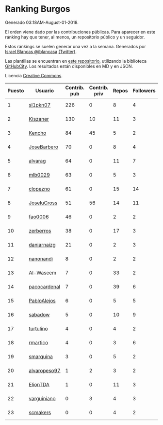 # Ranking Burgos

Generado 03:18AM-August-01-2018.

El orden viene dado por las contribuciones públicas. Para aparecer en este ránking hay que tener, al menos, un repositorio público y un seguidor.

Estos ránkings se suelen generar una vez a la semana. Generados por [Israel Blancas @iblancasa](https://github.com/iblancasa/) [(Twitter)](https://twitter.com/iblancasa).

Las plantillas se encuentran en [este repositorio](https://github.com/iblancasa/GH-Spanish-Ranking), utilizando la biblioteca [GitHubCity](https://github.com/iblancasa/GitHubCity). Los resultados están disponibles en MD y en JSON.

Licencia [Creative Commons](https://creativecommons.org/licenses/by/4.0/).

| Puesto   |  Usuario  | Contrib. pub | Contrib. priv |Repos| Followers | Desde |  Avatar  |
|----------|-----------|--------------|---------------|-----|-----------|-------|----------|
|1|[sl1pkn07](https://github.com/sl1pkn07)|226|0|8|4|2010-11-01|![sl1pkn07]()|
|2|[Kiszaner](https://github.com/Kiszaner)|130|10|11|3|2014-10-08|![Kiszaner]()|
|3|[Kencho](https://github.com/Kencho)|84|45|5|2|2012-07-11|![Kencho]()|
|4|[JoseBarbero](https://github.com/JoseBarbero)|70|0|8|4|2016-02-25|![JoseBarbero]()|
|5|[alvarag](https://github.com/alvarag)|64|0|11|7|2014-11-21|![alvarag]()|
|6|[mlb0029](https://github.com/mlb0029)|63|0|5|3|2016-10-25|![mlb0029]()|
|7|[clopezno](https://github.com/clopezno)|61|0|15|14|2012-02-20|![clopezno]()|
|8|[JoseluCross](https://github.com/JoseluCross)|51|56|14|11|2015-08-27|![JoseluCross]()|
|9|[fao0006](https://github.com/fao0006)|46|0|2|2|2017-10-31|![fao0006]()|
|10|[zerberros](https://github.com/zerberros)|38|0|17|3|2013-11-13|![zerberros]()|
|11|[daniarnaizg](https://github.com/daniarnaizg)|21|0|2|3|2016-10-24|![daniarnaizg]()|
|12|[nanonandi](https://github.com/nanonandi)|8|0|2|2|2016-07-03|![nanonandi]()|
|13|[Al-Waseem](https://github.com/Al-Waseem)|7|0|33|2|2013-12-26|![Al-Waseem]()|
|14|[pacocardenal](https://github.com/pacocardenal)|7|0|39|6|2013-09-12|![pacocardenal]()|
|15|[PabloAlejos](https://github.com/PabloAlejos)|6|0|5|5|2014-10-09|![PabloAlejos]()|
|16|[sabadow](https://github.com/sabadow)|5|0|10|9|2012-02-08|![sabadow]()|
|17|[turtulino](https://github.com/turtulino)|4|0|4|2|2011-08-25|![turtulino]()|
|18|[rmartico](https://github.com/rmartico)|4|0|3|6|2012-10-11|![rmartico]()|
|19|[smarquina](https://github.com/smarquina)|3|0|5|2|2015-04-29|![smarquina]()|
|20|[alvaropeso97](https://github.com/alvaropeso97)|1|2|3|2|2016-10-23|![alvaropeso97]()|
|21|[ElionTDA](https://github.com/ElionTDA)|1|0|11|3|2013-09-21|![ElionTDA]()|
|22|[varguiniano](https://github.com/varguiniano)|0|3|4|3|2013-03-03|![varguiniano]()|
|23|[scmakers](https://github.com/scmakers)|0|0|4|2|2017-04-05|![scmakers]()|
